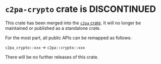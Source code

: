 # `c2pa-crypto` crate is DISCONTINUED

This crate has been merged into the [`c2pa` crate](https://crates.io/crates/c2pa). It will no longer be maintained or published as a standalone crate.

For the most part, all public APIs can be remapped as follows:

`c2pa_crypto::xxx` -> `c2pa::crypto::xxx`

There will be no further releases of this crate.
